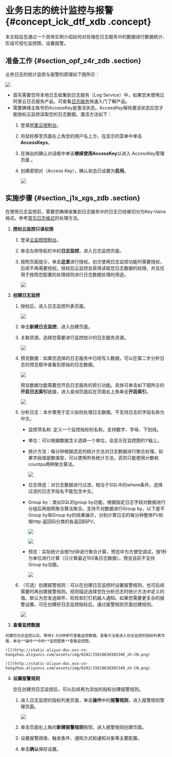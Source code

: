 # 业务日志的统计监控与报警 {#concept_ick_dtf_xdb .concept}

本文档旨在通过一个具体实例介绍如何对存储在日志服务中的数据进行数据统计、形成可视化监控图、设置报警。

## 准备工作 {#section_opf_z4r_zdb .section}

业务日志的统计监控与报警的原理如下图所示：

![](http://static-aliyun-doc.oss-cn-hangzhou.aliyuncs.com/assets/img/6242/15619638355235_zh-CN.png)

-   首先需要您将本地日志收集到日志服务（Log Service）中，如果您未使用过阿里云日志服务产品，可查看[日志服务](https://help.aliyun.com/document_detail/54604.html)快速入门了解产品。
-   需要确保主账号的AccessKey是激活状态。AccessKey保持激活状态后您才能授权云监控读取您的日志数据。激活方法如下：
    1.  登录[阿里云控制台](https://home.console.aliyun.com/new#/)。
    2.  将鼠标移至页面右上角您的用户名上方，在显示的菜单中单击 **AccessKeys**。
    3.  在弹出的确认对话框中单击**继续使用AccessKey**以进入 AccessKey管理页面 。
    4.  创建密钥对（Access Key），确认状态已设置为**启用**。

        ![](http://static-aliyun-doc.oss-cn-hangzhou.aliyuncs.com/assets/img/6242/15619638355236_zh-CN.png)


## 实施步骤 {#section_j1x_xgs_zdb .section}

在使用日志监控前，需要您确保收集到日志服务中的日志已经被切分为Key-Valve格式。参考[常见日志格式](https://www.alibabacloud.com/help/doc-detail/28987.htm)的处理方法。

1.  **授权云监控只读权限** 
    1.  登录[云监控控制台](https://cloudmonitor.console.aliyun.com)。
    2.  单击左侧导航栏中的**日志监控**，进入日志监控页面。
    3.  按照页面提示，单击**这里**进行授权。初次使用日志监控功能时需要授权，后续不再需要授权。授权后云监控会获得读取您日志数据的权限，并且仅用于按照您配置的处理规则进行日志数据处理的用途。

        ![](http://static-aliyun-doc.oss-cn-hangzhou.aliyuncs.com/assets/img/6242/15619638355290_zh-CN.png)

2.  **创建日志监控** 
    1.  授权后，进入日志监控列表页面。

        ![](http://static-aliyun-doc.oss-cn-hangzhou.aliyuncs.com/assets/img/6242/15619638355293_zh-CN.png)

    2.  单击**新建日志监控**，进入创建页面。
    3.  关联资源，选择您需要进行监控统计的日志服务资源。

        ![](http://static-aliyun-doc.oss-cn-hangzhou.aliyuncs.com/assets/img/6242/15619638355299_zh-CN.png)

    4.  预览数据：如果您选择的日志服务中已经写入数据，可以在第二步分析日志的预览框中查看到原始的日志数据。

        ![](http://static-aliyun-doc.oss-cn-hangzhou.aliyuncs.com/assets/img/6242/15619638365305_zh-CN.png)

        预览数据功能需要您开启日志服务的索引功能。具体可单击如下图所示的**开启日志索引**链接，进入查询页面后在页面右上角单击**开启索引**。

        ![](http://static-aliyun-doc.oss-cn-hangzhou.aliyuncs.com/assets/img/6242/15619638365306_zh-CN.png)

    5.  分析日志：本步骤用于定义如何处理日志数据。不支持日志的字段名称为中文。
        -   监控项名称: 定义一个监控指标的名称。支持数字、字母、下划线。
        -   单位：可以根据数据含义选择一个单位，会显示在监控图的Y轴上。
        -   统计方法：每分钟根据选定的统计方法对日志数据进行聚合处理。如果字段值是数值型，可以使用所有统计方法，否则只能使用计数和countps两种聚合算法。

            ![](http://static-aliyun-doc.oss-cn-hangzhou.aliyuncs.com/assets/img/6242/15619638365307_zh-CN.png)

        -   日志筛选：对日志数据进行过滤，相当于SQL中的where条件。选择过滤的日志字段名不能包含中文。
        -   Group by：类似SQL的group by功能，根据指定日志字段对数据进行分组后再按照聚合算法聚合。支持不对数据进行Group by。以下是不Group by和Group by的结果展示，分别计算日志的每分钟整体PV和按http 返回码分类的各返回码PV。

            ![](http://static-aliyun-doc.oss-cn-hangzhou.aliyuncs.com/assets/img/6242/15619638375311_zh-CN.png)

            ![](http://static-aliyun-doc.oss-cn-hangzhou.aliyuncs.com/assets/img/6242/15619638375312_zh-CN.png)

        -   预览：实际统计会按1分钟进行聚合计算，预览中为方便您调试，按1秒为单位进行计算（只计算最近100条日志数据）。预览目前不支持Group by功能。

            ![](http://static-aliyun-doc.oss-cn-hangzhou.aliyuncs.com/assets/img/6242/15619638375313_zh-CN.png)

    6.  （可选）创建报警规则：可以在创建日志监控时设置报警规则，也可后续需要时再创建报警规则。规则描述选择您在分析日志时统计方法中定义的值。默认为您发送邮件、旺旺和钉钉机器人通知。如果您需要更复杂的报警设置，可在创建好日志监控指标后，通过报警规则页面创建规则。

        ![](http://static-aliyun-doc.oss-cn-hangzhou.aliyuncs.com/assets/img/6242/15619638385334_zh-CN.jpg)

3.   **查看监控数据** 

    创建完日志监控以后，等待3-5分钟即可查看监控数据。查看方法是进入日志监控的指标列表页面，单击**操作**中的**监控图表**查看监控图。

    ![](http://static-aliyun-doc.oss-cn-hangzhou.aliyuncs.com/assets/img/6242/15619638385340_zh-CN.png)

    ![](http://static-aliyun-doc.oss-cn-hangzhou.aliyuncs.com/assets/img/6242/15619638385349_zh-CN.png)

4.  **设置报警规则** 

    您在创建完日志监控后，可以后续再为添加的指标创建报警规则。

    1.  进入日志监控的指标列表页面，单击**操作**中的**报警规则**，进入报警规则管理页面。

        ![](http://static-aliyun-doc.oss-cn-hangzhou.aliyuncs.com/assets/img/6242/15619638395350_zh-CN.png)

    2.  单击页面右上角的**新建报警规则**按钮，进入报警规则创建页面。
    3.  设置报警阈值、触发条件、通知方式和通知对象等主要配置。
    4.  单击**确认**保存设置。

